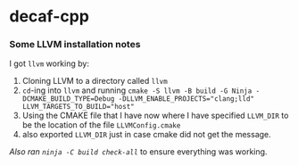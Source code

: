 # decaf-cpp


###  Some LLVM installation notes
I got `llvm` working by:
1. Cloning LLVM to a directory called `llvm`
2. `cd`-ing into `llvm` and running
   `cmake -S llvm -B build -G Ninja -DCMAKE_BUILD_TYPE=Debug -DLLVM_ENABLE_PROJECTS="clang;lld" LLVM_TARGETS_TO_BUILD="host"`
3. Using the CMAKE file that I have now where I have specified `LLVM_DIR` to be the location of the file `LLVMConfig.cmake`
4. also exported `LLVM_DIR` just in case cmake did not get the message.

*Also ran `ninja -C build check-all`* to ensure everything was working.